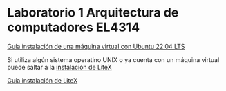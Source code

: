 # Laboratorio 1 Arquitectura de computadores EL4314

[Guía instalación de una máquina virtual con Ubuntu 22.04 LTS](https://github.com/EL4314/Laboratorio1_1Sem23/wiki/Guia_VM)

Si utiliza algún sistema operatino UNIX o ya cuenta con un máquina virtual puede saltar a la [instalación de LiteX](https://github.com/EL4314/Laboratorio1_1Sem23/wiki/Guia_instalacion_LiteX) 

[Guía instalación de LiteX](https://github.com/EL4314/Laboratorio1_1Sem23/wiki/Guia_instalacion_LiteX)

